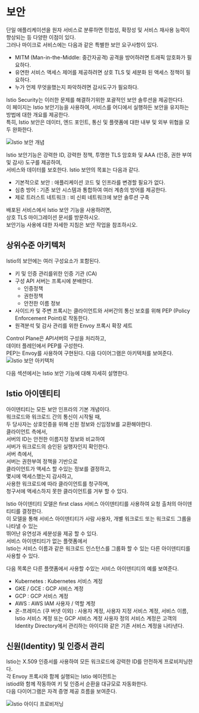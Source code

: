 # 보안
  
단일 애플리케이션을 원자 서비스로 분류하면 민첩성, 확장성 및 서비스 재사용 능력이 향상되는 등 다양한 이점이 있다.   
그러나 마이크로 서비스에는 다음과 같은 특별한 보안 요구사항이 있다.

- MITM (Man-in-the-Middle: 중간자공격) 공격을 방어하려면 트래픽 암호화가 필요하다.
- 유연한 서비스 액세스 제어를 제공하려면 상호 TLS 및 세분화 된 액세스 정책이 필요하다.
- 누가 언제 무엇을했는지 파악하려면 감사도구가 필요하다.
   
Istio Security는 이러한 문제를 해결하기위한 포괄적인 보안 솔루션을 제공한다다.   
이 페이지는 Istio 보안기능을 사용하여, 
서비스를 어디에서 실행하든 보안을 유지하는 방법에 대한 개요를 제공한다.   
특히, Istio 보안은 데이터, 엔드 포인트, 통신 및 플랫폼에 대한 내부 및 외부 위협을 모두 완화한다.   
   
![Istio 보안 개념](https://istio.io/latest/docs/concepts/security/overview.svg)   
   
Istio 보안기능은 강력한 ID, 강력한 정책, 투명한 TLS 암호화 및 AAA (인증, 권한 부여 및 감사) 도구를 제공하여,   
서비스와 데이터를 보호한다. Istio 보안의 목표는 다음과 같다.   
   
- 기본적으로 보안 : 애플리케이션 코드 및 인프라를 변경할 필요가 없다.
- 심층 방어 : 기존 보안 시스템과 통합하여 여러 계층의 방어를 제공한다.
- 제로 트러스트 네트워크 : 비 신뢰 네트워크에 보안 솔루션 구축
   
배포된 서비스에서 Istio 보안 기능을 사용하려면,   
상호 TLS 마이그레이션 문서를 방문하시오.    
보안기능 사용에 대한 자세한 지침은 보안 작업을 참조하시오.
   
## 상위수준 아키텍처
Istio의 보안에는 여러 구성요소가 포함된다.   
   
- 키 및 인증 관리를위한 인증 기관 (CA)
- 구성 API 서버는 프록시에 분배한다.
  - 인증정책
  - 권한정책
  - 안전한 이름 정보   
- 사이드카 및 주변 프록시는 클라이언트와 서버간의 통신 보호를 위해 PEP (Policy Enforcement Point)로 작동한다.
- 원격분석 및 감사 관리를 위한 Envoy 프록시 확장 세트   
   
Control Plane은 API서버의 구성을 처리하고,   
데이터 플레인에서 PEP를 구성한다.    
PEP는 Envoy를 사용하여 구현된다. 다음 다이어그램은 아키텍처를 보여준다.   
![Istio 보안 아키텍처](https://istio.io/latest/docs/concepts/security/arch-sec.svg)  
   
다음 섹션에서는 Istio 보안 기능에 대해 자세히 설명한다.   
   
## Istio 아이덴티티   
아이덴티티는 모든 보안 인프라의 기본 개념이다.    
워크로드와 워크로드 간의 통신이 시작될 때,   
두 당사자는 상호인증을 위해 신원 정보와 신임정보를 교환해야한다.   
클라이언트 측에서,   
서버의 ID는 안전한 이름지정 정보와 비교하여   
서버가 워크로드의 승인된 실행자인지 확인한다.   
서버 측에서,   
서버는 권한부여 정책을 기반으로    
클라이언트가 액세스 할 수있는 정보를 결정하고,    
몇시에 액세스했는지 감사하고,    
사용한 워크로드에 따라 클라이언트를 청구하며,    
청구서에 액세스하지 못한 클라이언트를 거부 할 수 있다.   
   
Istio 아이덴티티 모델은 first class 서비스 아이덴티티를 사용하여 요청 출처의 아이덴티티를 결정한다.   
이 모델을 통해 서비스 아이덴티티가 사람 사용자, 개별 워크로드 또는 워크로드 그룹을 나타낼 수 있는   
뛰어난 유연성과 세분성을 제공 할 수 있다.    
서비스 아이덴티티가 없는 플랫폼에서   
Istio는 서비스 이름과 같은 워크로드 인스턴스를 그룹화 할 수 있는 다른 아이덴티티를 사용할 수 있다.   
   
다음 목록은 다른 플랫폼에서 사용할 수있는 서비스 아이덴티티의 예를 보여준다.

- Kubernetes : Kubernetes 서비스 계정
- GKE / GCE : GCP 서비스 계정
- GCP : GCP 서비스 계정
- AWS : AWS IAM 사용자 / 역할 계정
- 온-프레미스 (쿠 버넷 이외) : 사용자 계정, 사용자 지정 서비스 계정, 서비스 이름, Istio 서비스 계정 또는 GCP 서비스 계정 사용자 정의 서비스 계정은 고객의 Identity Directory에서 관리하는 아이디와 같은 기존 서비스 계정을 나타낸다.   
   
## 신원(Identity) 및 인증서 관리
Istio는 X.509 인증서를 사용하여 모든 워크로드에 강력한 ID를 안전하게 프로비저닝한다.    
각 Envoy 프록시와 함께 실행되는 Istio 에이전트는    
istiod와 함께 작동하여 키 및 인증서 순환을 대규모로 자동화한다.   
다음 다이어그램은 자격 증명 제공 흐름을 보여준다.

![Istio 아이디 프로비저닝](https://istio.io/latest/docs/concepts/security/id-prov.svg) 
